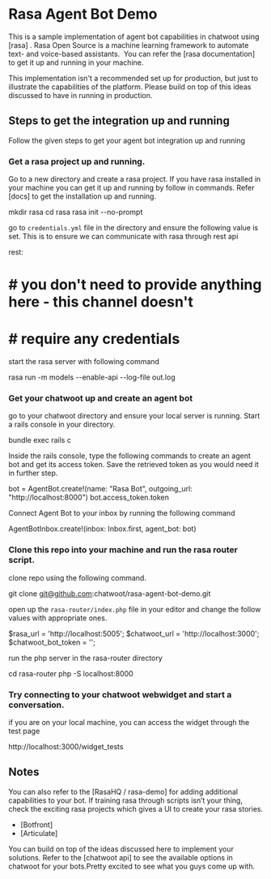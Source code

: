 
# Rasa Agent Bot Demo 

This is a sample implementation of agent bot capabilities in chatwoot using [rasa] . Rasa Open Source is a machine learning framework to automate text- and voice-based assistants.  You can refer the [rasa documentation] to get it up and running in your machine. 

This implementation isn't a recommended set up for production, but just to illustrate the capabilities of the platform. Please build on top of this ideas discussed to have in running in production.

## Steps to get the integration up and running

Follow the given steps to get your agent bot integration up and running

### Get a rasa project up and running. 

Go to a new directory and create a rasa project. If you have rasa installed in your machine you can get it up and running by follow in commands.  Refer [docs] to get the installation up and running. 

mkdir rasa
cd rasa
rasa init --no-prompt


go to `credentials.yml` file in the directory and ensure the following value is set. This is to ensure we can communicate with rasa through rest api

rest:
#  # you don't need to provide anything here - this channel doesn't
#  # require any credentials

start the rasa server with following command

 rasa run -m models --enable-api --log-file out.log


###  Get your chatwoot up and create an agent bot

go to your chatwoot directory and ensure your local server is running.  Start a rails console in your directory.

bundle exec rails c

Inside the rails console, type the following commands to create an agent bot and get its access token. Save the retrieved token as you would need it in further step.

bot = AgentBot.create!(name: "Rasa Bot", outgoing_url: "http://localhost:8000")
bot.access_token.token

Connect Agent Bot to your inbox by running the following command

AgentBotInbox.create!(inbox: Inbox.first, agent_bot: bot)

### Clone this repo into your machine and run the rasa router script. 

clone repo using the following command. 

git clone git@github.com:chatwoot/rasa-agent-bot-demo.git

open up the `rasa-router/index.php` file in your editor and change the follow values with appropriate ones. 

$rasa_url = 'http://localhost:5005';
$chatwoot_url = 'http://localhost:3000';
$chatwoot_bot_token = '<your agent bot token>';

run the php server  in the rasa-router directory

cd rasa-router
php -S localhost:8000

### Try connecting to your chatwoot webwidget and start a conversation. 

if you are on your local machine, you can access the widget through the test page

http://localhost:3000/widget_tests

## Notes 

You can also refer to the  [RasaHQ / rasa-demo] for adding additional capabilities to your bot. If training rasa through scripts isn’t your thing, check the exciting rasa projects which gives a UI to create your rasa stories. 
- [Botfront]
- [Articulate]

You can build on top of the ideas discussed here to implement your solutions. Refer to the [chatwoot api] to see the available options in chatwoot for your bots.Pretty excited to see what you guys come up with. 